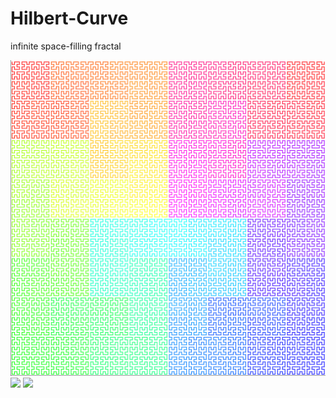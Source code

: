 # Hilbert-Curve
 infinite space-filling fractal

![](src/images/order7.png)
![](src/images/order8.png)
![](src/images/order9.png)
